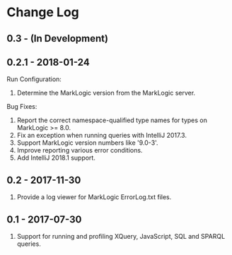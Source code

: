 # Change Log

## 0.3 - (In Development)

## 0.2.1 - 2018-01-24

Run Configuration:

1. Determine the MarkLogic version from the MarkLogic server.

Bug Fixes:

1. Report the correct namespace-qualified type names for types on MarkLogic >= 8.0.
1. Fix an exception when running queries with IntelliJ 2017.3.
1. Support MarkLogic version numbers like '9.0-3'.
1. Improve reporting various error conditions.
1. Add IntelliJ 2018.1 support.

## 0.2 - 2017-11-30

1. Provide a log viewer for MarkLogic ErrorLog.txt files.

## 0.1 - 2017-07-30

1. Support for running and profiling XQuery, JavaScript, SQL and SPARQL queries.
